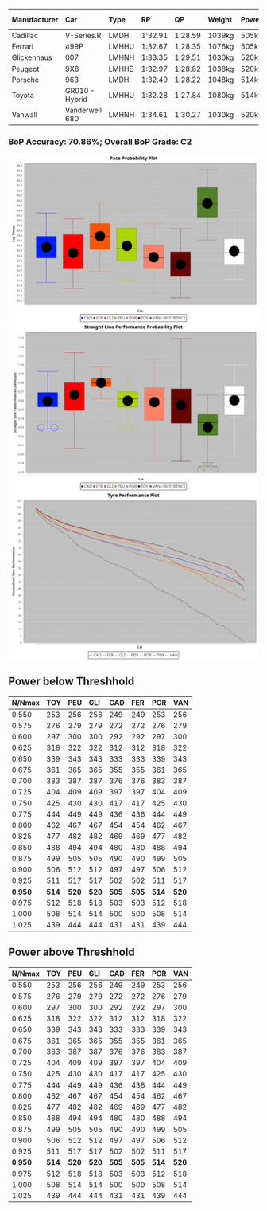 |Manufacturer|Car|Type|RP|QP|Weight|Power¹|Threshhold|PINC|Power²|E/Stint|AVG Vmax|FDS|RDLC|L/Stint|BOP-Grade|ModelAccuracy|ModelPoints|Match%|
|:-|:-|:-|:-|:-|:-|:-|:-|:-|:-|:-|:-|:-|:-|:-|:-|:-|:-|:-|
|Cadillac|V-Series.R|LMDH|1:32.91|1:28.59|1039kg|505kw|0.0kph|0%|505kw|879MJ|326.46kph|-|1.03|41|-A2|98.38%|1765|93.39%|
|Ferrari|499P|LMHHU|1:32.67|1:28.35|1076kg|505kw|0.0kph|0%|505kw|889MJ|327.10kph|190kph|1.02|41|-B2|92.24%|2247|82.29%|
|Glickenhaus|007|LMHNH|1:33.35|1:29.51|1030kg|520kw|0.0kph|0%|520kw|913MJ|332.34kph|-|0.96|40|+D1|96.18%|554|69.09%|
|Peugeot|9X8|LMHHE|1:32.97|1:28.82|1038kg|520kw|0.0kph|0%|520kw|911MJ|328.07kph|135kph|1.03|40|~A1|87.65%|1795|100.00%|
|Porsche|963|LMDH|1:32.49|1:28.22|1048kg|514kw|0.0kph|0%|514kw|897MJ|327.50kph|-|1.02|41|-D1|96.81%|5438|69.67%|
|Toyota|GR010 - Hybrid|LMHHU|1:32.28|1:27.84|1080kg|514kw|0.0kph|0%|514kw|907MJ|325.73kph|190kph|1.02|41|-D2|86.04%|1751|61.52%|
|Vanwall|Vanderwell 680|LMHNH|1:34.61|1:30.27|1030kg|520kw|0.0kph|0%|520kw|901MJ|322.91kph|-|1.02|40|+Ω1|91.42%|501|20.07%|

### BoP Accuracy: 70.86%; Overall BoP Grade: C2
![PACECHART](./IMG/OFFICIAL.png)
![STRAIGHTLINEPERFORMANCECHART](./IMG/OFFICIAL_sp.png)
![TYREPERFORMANCECHART](./IMG/OFFICIAL_tw.png)

## Power below Threshhold
|N/Nmax|TOY|PEU|GLI|CAD|FER|POR|VAN|
|:-|:-|:-|:-|:-|:-|:-|:-|
|0.550|253|256|256|249|249|253|256|
|0.575|276|279|279|272|272|276|279|
|0.600|297|300|300|292|292|297|300|
|0.625|318|322|322|312|312|318|322|
|0.650|339|343|343|333|333|339|343|
|0.675|361|365|365|355|355|361|365|
|0.700|383|387|387|376|376|383|387|
|0.725|404|409|409|397|397|404|409|
|0.750|425|430|430|417|417|425|430|
|0.775|444|449|449|436|436|444|449|
|0.800|462|467|467|454|454|462|467|
|0.825|477|482|482|469|469|477|482|
|0.850|488|494|494|480|480|488|494|
|0.875|499|505|505|490|490|499|505|
|0.900|506|512|512|497|497|506|512|
|0.925|511|517|517|502|502|511|517|
|**0.950**|**514**|**520**|**520**|**505**|**505**|**514**|**520**|
|0.975|512|518|518|503|503|512|518|
|1.000|508|514|514|500|500|508|514|
|1.025|439|444|444|431|431|439|444|

## Power above Threshhold
|N/Nmax|TOY|PEU|GLI|CAD|FER|POR|VAN|
|:-|:-|:-|:-|:-|:-|:-|:-|
|0.550|253|256|256|249|249|253|256|
|0.575|276|279|279|272|272|276|279|
|0.600|297|300|300|292|292|297|300|
|0.625|318|322|322|312|312|318|322|
|0.650|339|343|343|333|333|339|343|
|0.675|361|365|365|355|355|361|365|
|0.700|383|387|387|376|376|383|387|
|0.725|404|409|409|397|397|404|409|
|0.750|425|430|430|417|417|425|430|
|0.775|444|449|449|436|436|444|449|
|0.800|462|467|467|454|454|462|467|
|0.825|477|482|482|469|469|477|482|
|0.850|488|494|494|480|480|488|494|
|0.875|499|505|505|490|490|499|505|
|0.900|506|512|512|497|497|506|512|
|0.925|511|517|517|502|502|511|517|
|**0.950**|**514**|**520**|**520**|**505**|**505**|**514**|**520**|
|0.975|512|518|518|503|503|512|518|
|1.000|508|514|514|500|500|508|514|
|1.025|439|444|444|431|431|439|444|
